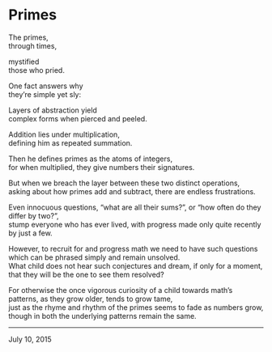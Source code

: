 # Primes

The primes,  
through times,  

mystified  
those who pried.  

One fact answers why  
they’re simple yet sly:  

Layers of abstraction yield  
complex forms when pierced and peeled.  

Addition lies under multiplication,  
defining him as repeated summation.  

Then he defines primes as the atoms of integers,  
for when multiplied, they give numbers their signatures.  

But when we breach the layer between these two distinct operations,  
asking about how primes add and subtract, there are endless frustrations.  

Even innocuous questions, “what are all their sums?”, or “how often do they differ by two?”,  
stump everyone who has ever lived, with progress made only quite recently by just a few.  

However, to recruit for and progress math we need to have such questions which can be phrased simply and remain unsolved.  
What child does not hear such conjectures and dream, if only for a moment, that they will be the one to see them resolved?  

For otherwise the once vigorous curiosity of a child towards math’s patterns, as they grow older, tends to grow tame,  
just as the rhyme and rhythm of the primes seems to fade as numbers grow, though in both the underlying patterns remain the same.  

---
July 10, 2015
